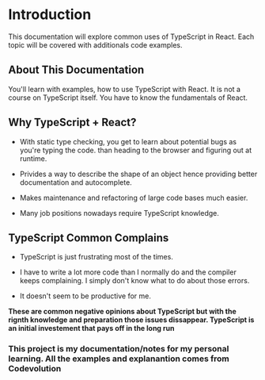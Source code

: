 # **Introduction**

This documentation will explore common uses of TypeScript in React.
Each topic will be covered with additionals code examples.

## **About This Documentation**

You'll learn with examples, how to use TypeScript with React.
It is not a course on TypeScript itself.
You have to know the fundamentals of React.

## **Why TypeScript + React?**

-   With static type checking, you get to learn about potential bugs
    as you're typing the code. than heading to the browser and figuring
    out at runtime.

-   Privides a way to describe the shape of an object hence providing better
    documentation and autocomplete.

-   Makes maintenance and refactoring of large code bases much easier.

-   Many job positions nowadays require TypeScript knowledge.

## **TypeScript Common Complains**

-   TypeScript is just frustrating most of the times.

-   I have to write a lot more code than I normally do and the compiler keeps
    complaining. I simply don't know what to do about those errors.

-   It doesn't seem to be productive for me.

**These are common negative opinions about TypeScript but with the rignth
knowledge and preparation those issues dissappear. TypeScript is an
initial investement that pays off in the long run**

### **This project is my documentation/notes for my personal learning. All the examples and explanantion comes from Codevolution**
